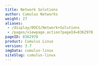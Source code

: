 ```yaml
---
title: Network Solutions
author: Cumulus Networks
weight: 27
aliases:
 - /display/DOCS/Network+Solutions
 - /pages/viewpage.action?pageId=8362978
pageID: 8362978
product: Cumulus Linux
version: 3.7
imgData: cumulus-linux
siteSlug: cumulus-linux
---
```

